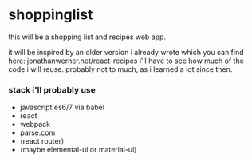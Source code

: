 # shoppinglist

this will be a shopping list and recipes web app.

it will be inspired by an older version i already wrote which you can find here: jonathanwerner.net/react-recipes
i'll have to see how much of the code i will reuse. probably not to much, as i learned a lot since then.

### stack i'll probably use
- javascript es6/7 via babel
- react
- webpack
- parse.com
- (react router)
- (maybe elemental-ui or material-ui)


